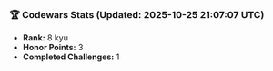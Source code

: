 ### 🏆 Codewars Stats (Updated: 2025-10-25 21:07:07 UTC)

- **Rank:** 8 kyu
- **Honor Points:** 3
- **Completed Challenges:** 1
